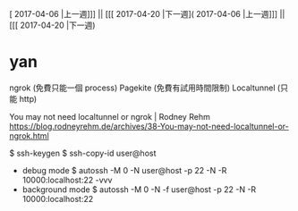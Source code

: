 [ 2017-04-06 |上一週]]] || [[[ 2017-04-20 |下一週]( 2017-04-06 |上一週]]] || [[[ 2017-04-20 |下一週)



# yan

ngrok (免費只能一個 process)
Pagekite (免費有試用時間限制)
Localtunnel (只能 http)

You may not need localtunnel or ngrok | Rodney Rehm
<https://blog.rodneyrehm.de/archives/38-You-may-not-need-localtunnel-or-ngrok.html>  


$ ssh-keygen
$ ssh-copy-id user@host
* debug mode
$ autossh -M 0 -N user@host -p 22 -N -R 10000:localhost:22 -vvv
* background mode
$ autossh -M 0 -N -f user@host -p 22 -N -R 10000:localhost:22
